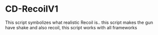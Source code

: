 # CD-RecoilV1
This script symbolizes what realistic Recoil is.. this script makes the gun have shake and also recoil, this script works with all frameworks
